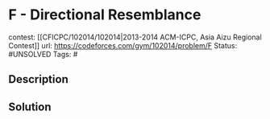 # F - Directional Resemblance

contest: [[CFICPC/102014/102014|2013-2014 ACM-ICPC, Asia Aizu Regional Contest]]
url: https://codeforces.com/gym/102014/problem/F
Status: #UNSOLVED
Tags: #

## Description

## Solution

